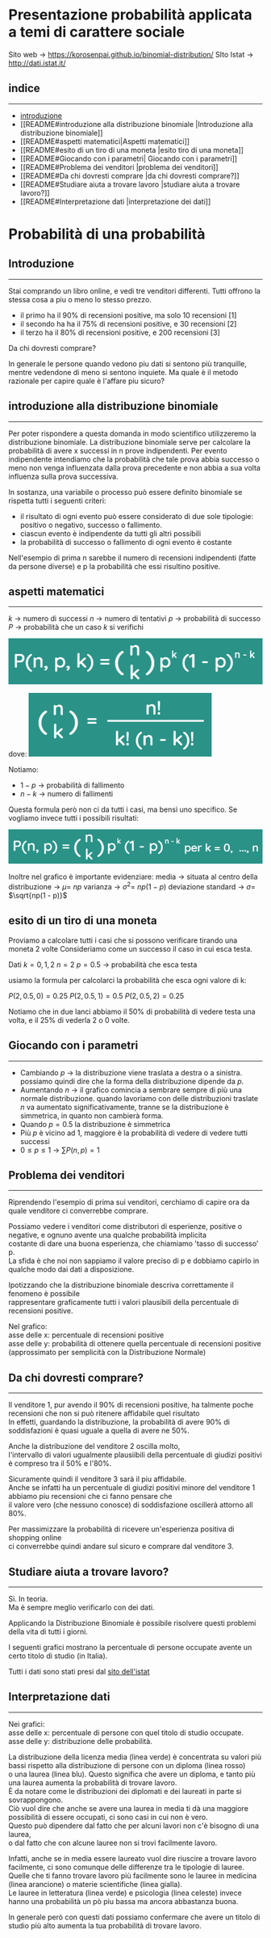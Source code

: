 # Presentazione probabilità applicata a temi di carattere sociale
Sito web -> https://korosenpai.github.io/binomial-distribution/
SIto Istat -> http://dati.istat.it/

## indice
---
* [introduzione](#problematica)
* [[README#introduzione alla distribuzione binomiale |Introduzione alla distribuzione binomiale]]
* [[README#aspetti matematici|Aspetti matematici]]
* [[README#esito di un tiro di una moneta |esito tiro di  una moneta]]
* [[README#Giocando con i parametri| Giocando con i parametri]]
* [[README#Problema dei venditori |problema dei venditori]]
* [[README#Da chi dovresti comprare |da chi dovresti comprare?]]
* [[README#Studiare aiuta a trovare lavoro |studiare aiuta a trovare lavoro?]]
* [[README#Interpretazione dati |interpretazione dei dati]]


# Probabilità di una probabilità

## Introduzione
---
Stai comprando un libro online, e vedi tre venditori differenti.
Tutti offrono la stessa cosa a piu o meno lo stesso prezzo.

* il primo ha il 90% di recensioni positive, ma solo 10 recensioni [1]
* il secondo ha ha il 75% di recensioni positive, e 30 recensioni [2]
* il terzo ha il 80% di recensioni positive, e 200 recensioni [3]

Da chi dovresti comprare?

In generale le persone quando vedono piu dati si sentono più tranquille, mentre vedendone di meno si sentono inquiete.
Ma quale è il metodo razionale per capire quale è l'affare piu sicuro?


## introduzione alla distribuzione binomiale
---
Per poter rispondere a questa domanda in modo scientifico utilizzeremo la distribuzione binomiale.
La distribuzione binomiale serve per calcolare la probabilità di avere x successi in n prove indipendenti.
Per evento indipendente intendiamo che la probabilità che tale prova abbia successo o meno non venga influenzata dalla prova precedente e non abbia a sua volta influenza sulla prova successiva.

In sostanza, una variabile o processo può essere definito binomiale se rispetta tutti i seguenti criteri:

-   il risultato di ogni evento può essere considerato di due sole tipologie: positivo o negativo, successo o fallimento.
-   ciascun evento è indipendente da tutti gli altri possibili
-   la probabilità di successo o fallimento di ogni evento è costante

Nell'esempio di prima n sarebbe il numero di recensioni indipendenti (fatte da persone diverse) e p la probabilità che essi risultino positive.


## aspetti matematici
---
$k$ -> numero di successi
$n$ -> numero di tentativi
$p$ -> probabilità di successo
$P$ -> probabilità che un caso $k$ si verifichi

![binomial formula](./src/formulas/given_k.png)

dove:
![binomial formula](./src/combination.png)

Notiamo:
* $1 - p$ -> probabilità di fallimento
* $n - k$ -> numero di fallimenti

Questa formula però non ci da tutti i casi, ma bensì uno specifico.
Se vogliamo invece tutti i possibili risultati:

![binomial formula](./src/formulas/get_all_values.png)

Inoltre nel grafico è importante evidenziare:
media -> situata al centro della distribuzione -> $\mu =$ $np$
varianza -> $\sigma^2 =$ $np (1 - p)$
deviazione standard -> $\sigma =$ $\sqrt{np(1 - p)}$

## esito di un tiro di una moneta
Proviamo a calcolare tutti i casi che si possono verificare tirando una moneta 2 volte
Consideriamo come un successo il caso in cui esca testa.

Dati
$k = 0, 1, 2$
$n = 2$
$p = 0.5$ -> probabilità che esca testa

usiamo la formula per calcolarci la probabilità che esca ogni valore di k:

$P(2, 0.5, 0) = 0.25$
$P(2, 0.5, 1) = 0.5$
$P(2, 0.5, 2) = 0.25$

Notiamo che in due lanci abbiamo il $50\%$ di probabilità  di vedere testa una volta, e il $25\%$ di vederla $2$ o $0$ volte.


## Giocando con i parametri
---
* Cambiando $p$ -> la distribuzione viene traslata a destra o a sinistra. possiamo quindi dire che la forma della distribuzione dipende da $p$.
* Aumentando $n$ -> il grafico comincia a sembrare sempre di più una normale distribuzione. quando lavoriamo con delle distribuzioni traslate $n$ va aumentato significativamente, tranne se la distribuzione è simmetrica, in quanto non cambierà forma.
* Quando $p = 0.5$ la distribuzione è simmetrica
* Più $p$ è vicino ad 1, maggiore è la probabilità di vedere di vedere tutti successi
* $0 \le p \le 1$ -> $\sum P(n, p) = 1$


## Problema dei venditori
---
Riprendendo l'esempio di prima sui venditori, cerchiamo di capire ora da quale venditore ci converrebbe comprare.

Possiamo vedere i venditori come distributori di esperienze, positive o negative, e ognuno avente una qualche probabilità implicita  
costante di dare una buona esperienza, che chiamiamo 'tasso di successo' p.  
La sfida è che noi non sappiamo il valore preciso di p e dobbiamo capirlo in qualche modo dai dati a disposizione.

Ipotizzando che la distribuzione binomiale descriva correttamente il fenomeno è possibile  
rappresentare graficamente tutti i valori plausibili della percentuale di recensioni positive.

Nel grafico:  
asse delle x: percentuale di recensioni positive  
asse delle y: probabilità di ottenere quella percentuale di recensioni positive (approssimato per semplicità con la Distribuzione Normale)


## Da chi dovresti comprare?
---
Il venditore 1, pur avendo il 90% di recensioni positive, ha talmente poche recensioni che non si può ritenere affidabile quel risultato  
In effetti, guardando la distribuzione, la probabilità di avere 90% di soddisfazioni è quasi uguale a quella di avere ne 50%.

Anche la distribuzione del venditore 2 oscilla molto,  
l'intervallo di valori ugualmente plausiibili della percentuale di giudizi positivi è compreso tra il 50% e l'80%.

Sicuramente quindi il venditore 3 sarà il piu affidabile.  
Anche se infatti ha un percentuale di giudizi positivi minore del venditore 1 abbiamo piu recensioni che ci fanno pensare che  
il valore vero (che nessuno conosce) di soddisfazione oscillerà attorno all 80%.

Per massimizzare la probabilità di ricevere un'esperienza positiva di shopping online  
ci converrebbe quindi andare sul sicuro e comprare dal venditore 3.


## Studiare aiuta a trovare lavoro?
---
Si. In teoria.  
Ma è sempre meglio verificarlo con dei dati.

Applicando la Distribuzione Binomiale è possibile risolvere questi problemi della vita di tutti i giorni.

I seguenti grafici mostrano la percentuale di persone occupate avente un certo titolo di studio (in Italia).

Tutti i dati sono stati presi dal [sito dell'istat](http://dati.istat.it/)


## Interpretazione dati
---
Nei grafici:  
asse delle x: percentuale di persone con quel titolo di studio occupate.  
asse delle y: distribuzione delle probabilità.

La distribuzione della licenza media (linea verde) è concentrata su valori più bassi rispetto alla distribuzione di persone con un diploma (linea rosso)  
o una laurea (linea blu). Questo significa che avere un diploma, e tanto più una laurea aumenta la probabilità di trovare lavoro.  
È da notare come le distribuzioni dei diplomati e dei laureati in parte si sovrappongono.  
Ciò vuol dire che anche se avere una laurea in media ti dà una maggiore possibilità di essere occupati, ci sono casi in cui non è vero.  
Questo può dipendere dal fatto che per alcuni lavori non c'è bisogno di una laurea,  
o dal fatto che con alcune lauree non si trovi facilmente lavoro.

Infatti, anche se in media essere laureato vuol dire riuscire a trovare lavoro facilmente, ci sono comunque delle differenze tra le tipologie di lauree.  
Quelle che ti fanno trovare lavoro più facilmente sono le lauree in medicina (linea arancione) o materie scientifiche (linea gialla).  
Le lauree in letteratura (linea verde) e psicologia (linea celeste) invece hanno una probabilità un pò piu bassa ma ancora abbastanza buona.

In generale però con questi dati possiamo confermare che avere un titolo di studio più alto aumenta la tua probabilità di trovare lavoro.